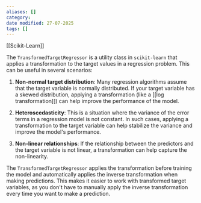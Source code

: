 ```yaml
---
aliases: []
category:
date modified: 27-07-2025
tags: []
---
```

[[Scikit-Learn]]

The `TransformedTargetRegressor` is a utility class in `scikit-learn` that applies a transformation to the target values in a regression problem. This can be useful in several scenarios:

1. **Non-normal target distribution**: Many regression algorithms assume that the target variable is normally distributed. If your target variable has a skewed distribution, applying a transformation (like a [[log transformation]]) can help improve the performance of the model.
    
2. **Heteroscedasticity**: This is a situation where the variance of the error terms in a regression model is not constant. In such cases, applying a transformation to the target variable can help stabilize the variance and improve the model's performance.
    
3. **Non-linear relationships**: If the relationship between the predictors and the target variable is not linear, a transformation can help capture the non-linearity.
    

The `TransformedTargetRegressor` applies the transformation before training the model and automatically applies the inverse transformation when making predictions. This makes it easier to work with transformed target variables, as you don't have to manually apply the inverse transformation every time you want to make a prediction.